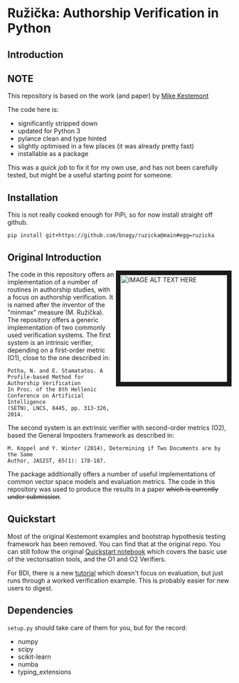 # Ružička: Authorship Verification in Python

## Introduction

## NOTE

This repository is based on the work (and paper) by [Mike Kestemont](https://github.com/mikekestemont/ruzicka)

The code here is:
- significantly stripped down
- updated for Python 3
- pylance clean and type hinted
- slightly optimised in a few places (it was already pretty fast)
- installable as a package

This was a *quick job* to fix it for my own use, and has not been carefully tested, but might be a useful starting point for someone.

## Installation

This is not really cooked enough for PiPi, so for now install straight off github.

`pip install git+https://github.com/bnagy/ruzicka@main#egg=ruzicka`

## Original Introduction

<img align="right" src="https://cloud.githubusercontent.com/assets/4376879/11402489/8703f80a-9398-11e5-8091-2b1ed5b2bb97.png" 
alt="IMAGE ALT TEXT HERE" height="240" border="10"/>
The code in this repository offers an implementation of a number of routines in authorship studies, with a focus on authorship verification. It is named after the inventor of the "minmax" measure (M. Ružička). The repository offers a generic implementation of two commonly used verification systems. The first system is an intrinsic verifier, depending on a first-order metric (O1), close to the one described in:

```
Potha, N. and E. Stamatatos. A Profile-based Method for Authorship Verification
In Proc. of the 8th Hellenic Conference on Artificial Intelligence
(SETN), LNCS, 8445, pp. 313-326, 2014.
```

The second system is an extrinsic verifier with second-order metrics (O2), based the General Imposters framework as described in:

```
M. Koppel and Y. Winter (2014), Determining if Two Documents are by the Same
Author, JASIST, 65(1): 178-187.
```

The package additionally offers a number of useful implementations of common vector space models and evaluation metrics. The code in this repository was used to produce the results in a paper ~~which is currently under submission~~.

## Quickstart

Most of the original Kestemont examples and bootstrap hypothesis testing framework has been removed. You can find that at the original repo. You can still follow the original [Quickstart notebook](code/Quickstart.ipynb) which covers the basic use of the vectorisation tools, and the O1 and O2 Verifiers.

For BDI, there is a new [tutorial](code/QuickstartBDI.ipynb) which doesn't focus on evaluation, but just runs through a worked verification example. This is probably easier for new users to digest.

## Dependencies

`setup.py` should take care of them for you, but for the record:

+ numpy
+ scipy
+ scikit-learn
+ numba
+ typing_extensions




